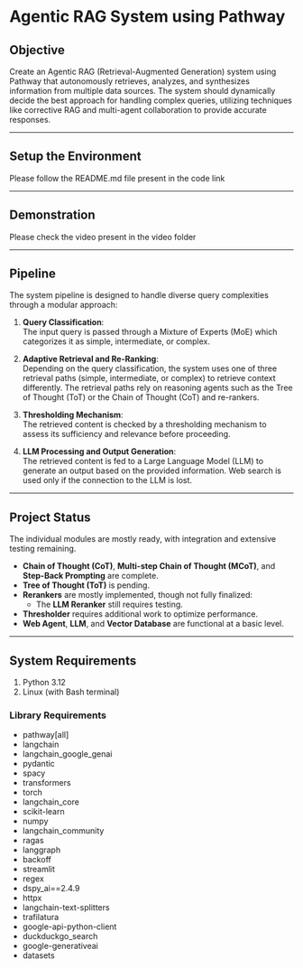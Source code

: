 # Agentic RAG System using Pathway

## Objective
Create an Agentic RAG (Retrieval-Augmented Generation) system using Pathway that autonomously retrieves, analyzes, and synthesizes information from multiple data sources. The system should dynamically decide the best approach for handling complex queries, utilizing techniques like corrective RAG and multi-agent collaboration to provide accurate responses.

---

## Setup the Environment
Please follow the README.md file present in the code link

---

## Demonstration
Please check the video present in the video folder

---

## Pipeline
The system pipeline is designed to handle diverse query complexities through a modular approach:

1. **Query Classification**:  
   The input query is passed through a Mixture of Experts (MoE) which categorizes it as simple, intermediate, or complex.

2. **Adaptive Retrieval and Re-Ranking**:  
   Depending on the query classification, the system uses one of three retrieval paths (simple, intermediate, or complex) to retrieve context differently. The retrieval paths rely on reasoning agents such as the Tree of Thought (ToT) or the Chain of Thought (CoT) and re-rankers.

3. **Thresholding Mechanism**:  
   The retrieved content is checked by a thresholding mechanism to assess its sufficiency and relevance before proceeding.

4. **LLM Processing and Output Generation**:  
   The retrieved content is fed to a Large Language Model (LLM) to generate an output based on the provided information. Web search is used only if the connection to the LLM is lost.

---

## Project Status
The individual modules are mostly ready, with integration and extensive testing remaining.

- **Chain of Thought (CoT)**, **Multi-step Chain of Thought (MCoT)**, and **Step-Back Prompting** are complete.
- **Tree of Thought (ToT)** is pending.
- **Rerankers** are mostly implemented, though not fully finalized:
  - The **LLM Reranker** still requires testing.
- **Thresholder** requires additional work to optimize performance.
- **Web Agent**, **LLM**, and **Vector Database** are functional at a basic level.

---

## System Requirements
1. Python 3.12
2. Linux (with Bash terminal)

### Library Requirements
- pathway[all]
- langchain
- langchain_google_genai
- pydantic
- spacy
- transformers
- torch
- langchain_core
- scikit-learn
- numpy
- langchain_community
- ragas
- langgraph
- backoff
- streamlit
- regex
- dspy_ai==2.4.9
- httpx
- langchain-text-splitters
- trafilatura
- google-api-python-client
- duckduckgo_search
- google-generativeai
- datasets